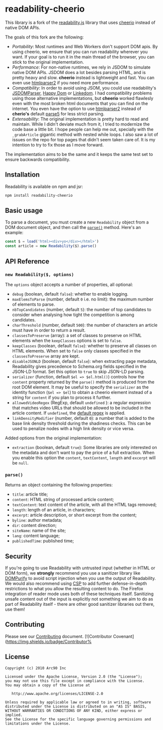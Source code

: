 # readability-cheerio

This library is a fork of the [readability.js](https://github.com/mozilla/readability) library
that uses [cheerio](https://cheerio.js.org) instead of native DOM APIs.

The goals of this fork are the following:

-   _Portability_: Most runtimes and Web Workers don't support DOM apis.
    By using cheerio, we ensure that you can run readability wherever you want.
    If your goal is to run it in the main thread of the browser, you can stick to the original
    implementation.
-   _Performance_: For non-native runtimes, we rely in JSDOM to simulate native DOM APIs. JSDOM
    does a lot besides parsing HTML, and is pretty heavy and slow. **cheerio** instead is lightweight
    and fast. You can even use [htmlparser2](https://github.com/fb55/htmlparser2) if you need more
    performance.
-   _Compatibility_: In order to avoid using JSOM, you could use readability's [JSDOMParser](https://github.com/mozilla/readability/blob/main/JSDOMParser.js),
    [Happy Dom](https://github.com/capricorn86/happy-dom) or [Linkedom](https://github.com/WebReflection/linkedom).
    I had compatibility problems using those alternative implementations, but **cheerio** worked flawlesly even
    with the most broken html documents that you can find on the internet. You even have the option to use
    [htmlparser2](https://github.com/fb55/htmlparser2) instead of **cherio's** default [parse5](https://github.com/inikulin/parse5)
    for less strict parsing.
-   _Extensability_: The original implementation is pretty hard to read and maintain. While I didn't deviate
    much from it, I tried to modernize the code base a little bit. I hope people can help me out, specially with
    the `_grabArticle` gigantic method with nested while loops. I also saw a lot of issues on the repo for top pages
    that didn't seem taken care of. It is my intention to try to fix those as I move forward.

The implementation aims to be the same and it keeps the same test set to ensure backwards compatibility.

## Installation

Readability is available on npm and jsr:

```bash
npm install readability-cheerio
```

## Basic usage

To parse a document, you must create a new `Readability` object from a DOM document object, and then call the [`parse()`](#parse) method. Here's an example:

```javascript
const $ = load('html><div>yo</div></html>')
const article = new Readability($).parse()
```

## API Reference

### `new Readability($, options)`

The `options` object accepts a number of properties, all optional:

-   `debug` (boolean, default `false`): whether to enable logging.
-   `maxElemsToParse` (number, default `0` i.e. no limit): the maximum number of elements to parse.
-   `nbTopCandidates` (number, default `5`): the number of top candidates to consider when analysing how tight the competition is among candidates.
-   `charThreshold` (number, default `500`): the number of characters an article must have in order to return a result.
-   `classesToPreserve` (array): a set of classes to preserve on HTML elements when the `keepClasses` options is set to `false`.
-   `keepClasses` (boolean, default `false`): whether to preserve all classes on HTML elements. When set to `false` only classes specified in the `classesToPreserve` array are kept.
-   `disableJSONLD` (boolean, default `false`): when extracting page metadata, Readability gives precedence to Schema.org fields specified in the JSON-LD format. Set this option to `true` to skip JSON-LD parsing.
-   `serializer` (function, default `$el => $el.html()`) controls how the `content` property returned by the `parse()` method is produced from the root DOM element. It may be useful to specify the `serializer` as the identity function (`$el => $el`) to obtain a cheerio element instead of a string for `content` if you plan to process it further.
-   `allowedVideoRegex` (RegExp, default `undefined` ): a regular expression that matches video URLs that should be allowed to be included in the article content. If `undefined`, the [default regex](https://github.com/mozilla/readability/blob/8e8ec27cd2013940bc6f3cc609de10e35a1d9d86/Readability.js#L133) is applied.
-   `linkDensityModifier` (number, default `0`): a number that is added to the base link density threshold during the shadiness checks. This can be used to penalize nodes with a high link density or vice versa.

Added options from the original implementation:

-   `extraction` (boolean, default `true`): Some libraries are only interested on the metadata and don't want to pay the price of a full extraction. When you enable this option the `content`, `textContent`, `length` and `excerpt` will be `null`.

### `parse()`

Returns an object containing the following properties:

-   `title`: article title;
-   `content`: HTML string of processed article content;
-   `textContent`: text content of the article, with all the HTML tags removed;
-   `length`: length of an article, in characters;
-   `excerpt`: article description, or short excerpt from the content;
-   `byline`: author metadata;
-   `dir`: content direction;
-   `siteName`: name of the site;
-   `lang`: content language;
-   `publishedTime`: published time;

## Security

If you're going to use Readability with untrusted input (whether in HTML or DOM form), we **strongly** recommend you use a sanitizer library like [DOMPurify](https://github.com/cure53/DOMPurify) to avoid script injection when you use
the output of Readability. We would also recommend using [CSP](https://developer.mozilla.org/en-US/docs/Web/HTTP/CSP) to add further defense-in-depth
restrictions to what you allow the resulting content to do. The Firefox integration of
reader mode uses both of these techniques itself. Sanitizing unsafe content out of the input is explicitly not something we aim to do as part of Readability itself - there are other good sanitizer libraries out there, use them!

## Contributing

Please see our [Contributing](CONTRIBUTING.md) document.
[![Contributor Covenant](https://img.shields.io/badge/Contributor%

## License

    Copyright (c) 2010 Arc90 Inc

    Licensed under the Apache License, Version 2.0 (the "License");
    you may not use this file except in compliance with the License.
    You may obtain a copy of the License at

       http://www.apache.org/licenses/LICENSE-2.0

    Unless required by applicable law or agreed to in writing, software
    distributed under the License is distributed on an "AS IS" BASIS,
    WITHOUT WARRANTIES OR CONDITIONS OF ANY KIND, either express or implied.
    See the License for the specific language governing permissions and
    limitations under the License.
